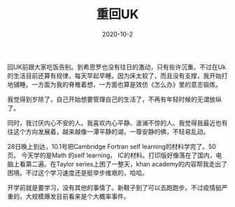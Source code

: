 ﻿---
layout: post
title: 重回UK
date: 2020-10-2
categories: blog
tags: [日记]
description: 
---

回UK前跟大家吃饭告别。到希思罗也没有往日的激动，只有些许沉重。不过在Uk的生活目前还算有规律，每天早起早睡。因为床太软了，而且没有支撑，我开始打地铺睡。一方面为我的脊椎着想，一方面也算是效仿《怎么办》里的意志锻炼。

我觉得到岁除了，自己开始想要管理自己的生活了，不再有年轻时候的无谓放纵了。

同时，我讨厌内心不安的人。我喜欢内心平静、波澜不惊的人。我觉得我最近也有往这个方向发展着，越来越像一潭平静的湖，一尊安静的佛，不轻易乱动。

28日晚上到达，10.1号把Cambridge Fortran self learning的材料学完了。50页。
今天学的是Math 的self learning， IC的材料。打印版好像落在了国内，电脑上看第二遍。在Taylor series上困了一整天，khan academy的内容帮我走出了困境。不过这个学习速度还是挺举步维艰的，哈哈。

开学前就是要学习，没有其他的事情了。新鞋子到了可以去跑跑步。不过疫情挺严重的，大规模爆发目前看来是个大概率事件。

